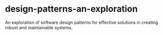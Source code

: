 # design-patterns-an-exploration
An exploration of software design patterns for effective solutions in creating robust and maintainable systems.
